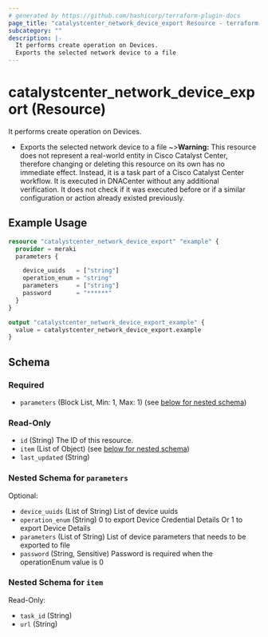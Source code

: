 ```yaml
---
# generated by https://github.com/hashicorp/terraform-plugin-docs
page_title: "catalystcenter_network_device_export Resource - terraform-provider-catalystcenter"
subcategory: ""
description: |-
  It performs create operation on Devices.
  Exports the selected network device to a file
---
```


# catalystcenter_network_device_export (Resource)

It performs create operation on Devices.

- Exports the selected network device to a file
~>**Warning:**
This resource does not represent a real-world entity in Cisco Catalyst Center, therefore changing or deleting this resource on its own has no immediate effect.
Instead, it is a task part of a Cisco Catalyst Center workflow. It is executed in DNACenter without any additional verification. It does not check if it was executed before or if a similar configuration or action already existed previously.

## Example Usage

```terraform
resource "catalystcenter_network_device_export" "example" {
  provider = meraki
  parameters {

    device_uuids   = ["string"]
    operation_enum = "string"
    parameters     = ["string"]
    password       = "******"
  }
}

output "catalystcenter_network_device_export_example" {
  value = catalystcenter_network_device_export.example
}
```

<!-- schema generated by tfplugindocs -->
## Schema

### Required

- `parameters` (Block List, Min: 1, Max: 1) (see [below for nested schema](#nestedblock--parameters))

### Read-Only

- `id` (String) The ID of this resource.
- `item` (List of Object) (see [below for nested schema](#nestedatt--item))
- `last_updated` (String)

<a id="nestedblock--parameters"></a>
### Nested Schema for `parameters`

Optional:

- `device_uuids` (List of String) List of device uuids
- `operation_enum` (String) 0 to export Device Credential Details Or 1 to export Device Details
- `parameters` (List of String) List of device parameters that needs to be exported to file
- `password` (String, Sensitive) Password is required when the operationEnum value is 0


<a id="nestedatt--item"></a>
### Nested Schema for `item`

Read-Only:

- `task_id` (String)
- `url` (String)
